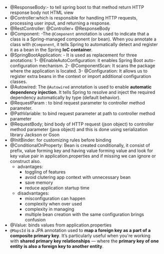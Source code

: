 - @ResponseBody:- to tell spring boot to that method return HTTP response body not HTML view
- @Controller:which is responsible for handling HTTP requests, processing user input, and returning a response.
-  @RestController: @Controller+ @ResponseBody
- @Component: -The `@Component` annotation is used to indicate that a class is a Spring-managed component (or bean). When you annotate a class with `@Component`, it tells Spring to automatically detect and register it as a bean in the Spring **IoC container**.
- @SpringBootApplication: - It is used as replacement for three anotations:
  1- @EnableAutoConfiguration: it enables Spring Boot auto- configuration mechanism.
  2- @ComponentScan: It scans the package where the application is located.
  3- @Configuration: It allows us to register extra beans in the context or import additional configuration classes.
- @Autowired: The `@Autowired` annotation is used to enable **automatic dependency injection**. It tells Spring to resolve and inject the required dependency automatically by type (default behavior).
- @RequestParam : to bind request parameter to controller method parameter.
- @PathVariable: to bind request parameter at path to controller method parameter
- @RequestBody; bind body of HTTP request (json object) to controller method parameter (java object) and this is done using serialization library Jackson or Gson
- @InitBinder: for customizing rules before binding 
- @ConditionalOnProperty: Bean is created conditionally, it consist of prefix, value forming key and having value forming value and look for key value pair in application.properties and if missing we can ignore or construct also.
    - advantages:
       - toggling of features
       - avoid clutering app context with unnecessary bean
       - save memory
       - reduce application startup time
    - disadvantages:
       - misconfiguration can happen
       - complexity when over used
       - complexity in managing
       - multiple bean creation with the same configuration brings confusion
- @Value: binds values from application.properties 
- `@MapsId` is a JPA annotation used to **map a foreign key as a part of a composite primary key**. It’s particularly useful when you're working with **shared primary key relationships** — where the **primary key of one entity is also a foreign key to another entity**.